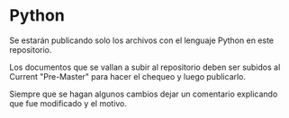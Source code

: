 # Python

Se estarán publicando solo los archivos con el lenguaje Python en este repositorio.

Los documentos que se vallan a subir al repositorio deben ser subidos al Current "Pre-Master" para hacer el chequeo y luego publicarlo.

Siempre que se hagan algunos cambios dejar un comentario explicando que fue modificado y el motivo.
